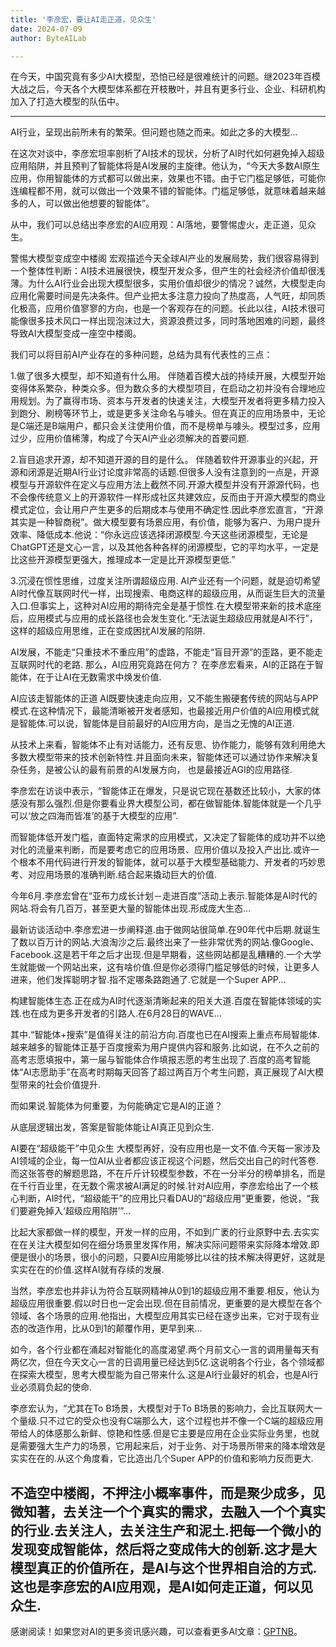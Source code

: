 ```yaml
---
title: '李彦宏，要让AI走正道，见众生'
date: 2024-07-09
author: ByteAILab

---
```


在今天，中国究竟有多少AI大模型，恐怕已经是很难统计的问题。继2023年百模大战之后，今天各个大模型体系都在开枝散叶，并且有更多行业、企业、科研机构加入了打造大模型的队伍中。

---
AI行业，呈现出前所未有的繁荣。但问题也随之而来。如此之多的大模型...

在这次对谈中，李彦宏坦率剖析了AI技术的现状，分析了AI时代如何避免掉入超级应用陷阱，并且预判了智能体将是AI发展的主旋律。他认为，“今天大多数AI原生应用，你用智能体的方式都可以做出来，效果也不错。由于它门槛足够低，可能你连编程都不用，就可以做出一个效果不错的智能体。门槛足够低，就意味着越来越多的人，可以做出他想要的智能体”。

从中，我们可以总结出李彦宏的AI应用观：AI落地，要警惕虚火，走正道，见众生。

警惕大模型变成空中楼阁
宏观描述今天全球AI产业的发展局势，我们很容易得到一个整体性判断：AI技术进展很快，模型开发众多，但产生的社会经济价值却很浅薄。为什么AI行业会出现大模型很多，实用价值却很少的情况？诚然，大模型走向应用化需要时间是先决条件。但产业把太多注意力投向了热度高，人气旺，却同质化极高，应用价值寥寥的方向，也是一个客观存在的问题。长此以往，AI技术很可能像很多技术风口一样出现泡沫过大，资源浪费过多，同时落地困难的问题，最终导致AI大模型变成一座空中楼阁。

我们可以将目前AI产业存在的多种问题，总结为具有代表性的三点：

1.做了很多大模型，却不知道有什么用。
伴随着百模大战的持续开展，大模型开始变得体系繁杂，种类众多。但为数众多的大模型项目，在启动之初并没有合理地应用规划。为了赢得市场、资本与开发者的快速关注，大模型开发者将更多精力投入到跑分、刷榜等环节上，或是更多关注命名与噱头。但在真正的应用场景中，无论是C端还是B端用户，都只会关注使用价值，而不是榜单与噱头。模型过多，应用过少，应用价值稀薄，构成了今天AI产业必须解决的首要问题.

2.盲目追求开源，却不知道开源的目的是什么。
伴随着软件开源事业的兴起，开源和闭源是近期AI行业讨论度非常高的话题.但很多人没有注意到的一点是，开源模型与开源软件在定义与应用方法上截然不同.开源大模型并没有开源源代码，也不会像传统意义上的开源软件一样形成社区共建效应，反而由于开源大模型的商业模式定位，会让用户产生更多的后期成本与使用不确定性.因此李彦宏直言，“开源其实是一种智商税”。做大模型要有场景应用，有价值，能够为客户、为用户提升效率、降低成本.他说：“你永远应该选择闭源模型.今天这些闭源模型，无论是ChatGPT还是文心一言，以及其他各种各样的闭源模型，它的平均水平，一定是比这些开源模型更强大，推理成本一定是比开源模型更低.”

3.沉浸在惯性思维，过度关注所谓超级应用.
AI产业还有一个问题，就是迫切希望AI时代像互联网时代一样，出现搜索、电商这样的超级应用，从而诞生巨大的流量入口.但事实上，这种对AI应用的期待完全是基于惯性.在大模型带来新的技术底座后，应用模式与应用的成长路径也会发生变化.“无法诞生超级应用就是AI不行”，这样的超级应用思维，正在变成困扰AI发展的陷阱.

AI发展，不能走“只重技术不重应用”的虚路，不能走“盲目开源”的歪路，更不能走互联网时代的老路.
那么，AI应用究竟路在何方？
在李彦宏看来，AI的正路在于智能体，在于让AI在无数需求中焕发价值.

AI应该走智能体的正道
AI既要快速走向应用，又不能生搬硬套传统的网站与APP模式.在这种情况下，最能清晰被开发者感知，也最接近用户价值的AI应用模式就是智能体.可以说，智能体是目前最好的AI应用方向，是当之无愧的AI正道.

从技术上来看，智能体不止有对话能力，还有反思、协作能力，能够有效利用绝大多数大模型带来的技术创新特性.并且面向未来，智能体还可以通过协作来解决复杂任务，是被公认的最有前景的AI发展方向， 也是最接近AGI的应用路径.

李彦宏在访谈中表示，“智能体正在爆发，只是说它现在基数还比较小，大家的体感没有那么强烈.但是你要看业界大模型公司，都在做智能体.智能体就是一个几乎可以‘放之四海而皆准’的基于大模型的应用”.

而智能体低开发门槛，直面特定需求的应用模式，又决定了智能体的成功并不以绝对化的流量来判断，而是要考虑它的应用场景、应用价值以及投入产出比.或许一个根本不用代码进行开发的智能体，就可以基于大模型基础能力、开发者的巧妙思考、对应用场景的准确判断.结合起来撬动巨大的价值.

今年6月.李彦宏曾在“亚布力成长计划－走进百度”活动上表示.智能体是AI时代的网站.将会有几百万，甚至更大量的智能体出现.形成庞大生态...

最新访谈活动中.李彦宏进一步阐释道.由于做网站很简单.在90年代中后期.就诞生了数以百万计的网站.大浪淘沙之后.最终出来了一些非常优秀的网站.像Google、Facebook.这是若干年之后才出现.但是早期看，这些网站都是乱糟糟的.一个大学生就能做一个网站出来，这有啥价值.但是你必须得门槛足够低的时候，让更多人进来，他们发挥聪明才智.指不定哪条路跑通了.它就是一个Super APP...

构建智能体生态.正在成为AI时代逐渐清晰起来的阳关大道.百度在智能体领域的实践.也在成为更多开发者的引路人.在6月28日的WAVE...

其中.“智能体+搜索”是值得关注的前沿方向.百度也已在AI搜索上重点布局智能体.越来越多的智能体正基于百度搜索为用户提供内容和服务.比如说，在不久之前的高考志愿填报中，第一届与智能体合作填报志愿的考生出现了.百度的高考智能体“AI志愿助手”在高考时期每天回答了超过两百万个考生问题，真正展现了AI大模型带来的社会价值提升.

而如果说.智能体为何重要，为何能确定它是AI的正道？

从底层逻辑出发，答案是智能体能让AI真正见到众生.

AI要在“超级能干”中见众生
大模型再好，没有应用也是一文不值.今天每一家涉及AI领域的企业，每一位AI从业者都应该正视这个问题，然后交出自己的时代答卷.而这张答卷的解题思路，不在斤斤计较模型参数，不在一分半分的榜单排名，而是在千行百业里，在无数个需求被AI满足的时候.针对AI应用，李彦宏给出了一个核心判断，AI时代，“超级能干”的应用比只看DAU的“超级应用”更重要，他说，“我们要避免掉入‘超级应用陷阱’”...

比起大家都做一样的模型，开发一样的应用，不如到广袤的行业原野中去.去实实在在关注大模型如何在细分场景里发挥作用，解决实际问题带来实际降本增效.即便是很小的场景，很小的问题，只要AI应用能够比以往的技术解决得更好，这就是实实在在的价值.这样AI就有存续的发展.

当然，李彦宏也并非认为符合互联网精神从0到1的超级应用不重要.相反，他认为超级应用很重要.假以时日也一定会出现.但在目前情况，更重要的是大模型在各个领域、各个场景的应用.他指出，大模型应用其实已经在逐步出来，它对于现有业态的改造作用，比从0到1的颠覆作用，更早到来...

如今，各个行业都在涌起对智能化的高度渴望.两个月前文心一言的调用量每天有两亿次，但在今天文心一言的日调用量已经达到5亿.这说明各个行业，各个领域都在探索大模型，思考大模型能为自己带来什么.这是AI行业最好的机会，也是AI行业必须肩负起的使命.

李彦宏认为，“尤其在To B场景，大模型对于To B场景的影响力，会比互联网大一个量级.只不过它的受众也没有C端那么大，这个过程也并不像一个C端的超级应用带给人的体感那么新鲜、惊艳和性感.但是它主要是应用在企业实际业务里，也就是需要强大生产力的场景，它用起来后，对于业务、对于场景所带来的降本增效是实实在在的.从这个角度看，它比造出几个Super APP的价值和影响力反而更大.

不造空中楼阁，不押注小概率事件，而是聚少成多，见微知著，去关注一个个真实的需求，去融入一个个真实的行业.去关注人，去关注生产和泥土.把每一个微小的发现变成智能体，然后将之变成伟大的创新.这才是大模型真正的价值所在，是AI与这个世界相自洽的方式.这也是李彦宏的AI应用观，是AI如何走正道，何以见众生.
---
感谢阅读！如果您对AI的更多资讯感兴趣，可以查看更多AI文章：[GPTNB](https://gptnb.com)。